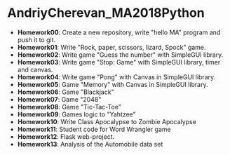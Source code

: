 # AndriyCherevan_MA2018Python

* <b>Homework00</b>: Create a new repository, write "hello MA" program and push it to git.
* <b>Homework01</b>: Write "Rock, paper, scissors, lizard, Spock" game.
* <b>Homework02</b>: Write game "Guess the number" with SimpleGUI library.
* <b>Homework03</b>: Write game "Stop: Game" with SimpleGUI library, timer and canvas.
* <b>Homework04</b>: Write game "Pong" with Canvas in SimpleGUI library.
* <b>Homework05</b>: Game "Memory" with Canvas in SimpleGUI library.
* <b>Homework06</b>: Game "Blackjack"
* <b>Homework07</b>: Game "2048"
* <b>Homework08</b>: Game "Tic-Tac-Toe"
* <b>Homework09</b>: Games logic to "Yahtzee"
* <b>Homework10</b>: Write Class Apocalypse to Zombie Apocalypse
* <b>Homework11</b>: Student code for Word Wrangler game
* <b>Homework12</b>: Flask web-project.
* <b>Homework13</b>: Analysis of the Automobile data set
